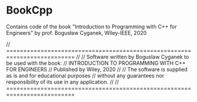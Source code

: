 # BookCpp
Contains code of the book "Introduction to Programming with C++ for Engineers" by prof. Bogusław Cyganek, Wiley-IEEE, 2020 

// ==========================================================================
//
// Software written by Boguslaw Cyganek to be used with the book:
// INTRODUCTION TO PROGRAMMING WITH C++ FOR ENGINEERS
// Published by Wiley, 2020
//
// The software is supplied as is and for educational purposes
// without any guarantees nor responsibility of its use in any application. 
//
// ==========================================================================


